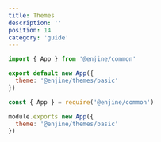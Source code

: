 ```yaml
---
title: Themes
description: ''
position: 14
category: 'guide'
---
```


<code-group>
  <code-block label="es6" active>

  ```js
  import { App } from '@enjine/common'

  export default new App({
    theme: '@enjine/themes/basic'
  })
  ```

  </code-block>
  <code-block label="commonjs">

  ```js
  const { App } = require('@enjine/common')

  module.exports new App({
    theme: '@enjine/themes/basic'
  })
  ```

  </code-block>
</code-group>
